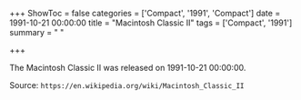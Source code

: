 +++
ShowToc = false
categories = ['Compact', '1991', 'Compact']
date = 1991-10-21 00:00:00
title = "Macintosh Classic II"
tags = ['Compact', '1991']
summary = " "

+++

The Macintosh Classic II was released on 1991-10-21 00:00:00.

Source: `https://en.wikipedia.org/wiki/Macintosh_Classic_II`
